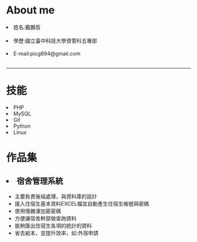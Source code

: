 
<!DOCTYPE html>
<html>
  <head>
    <meta charset="utf-8">
  </head>
  <body>
    <h1>About me</h1>
    <li>姓名:戴鵬哲</li></br>
    <li>學歷:國立臺中科技大學資管科五專部</li></br>
    <li>E-mail:picg894@gmail.com</li></br>
    <hr>
    <h1>技能</h1>
    <li>PHP</li>
    <li>MySQL</li>
    <li>Git</li>
    <li>Python</li>
    <li>Linux</li>
    <h1>作品集</h1>
    <h2><li>宿舍管理系統</li></h2>
    <ul>
    <li>主要負責後端處理，與資料庫的設計</li>
    <li>匯入住宿生基本資料EXCEL檔並自動產生住宿生帳號與密碼</li>
    <li>使用慢雜湊加密密碼</li>
    <li>方便讓宿舍幹部做查詢資料</li>
    <li>能夠匯出住宿生各項的統計的資料</li>
    <li>省去紙本，並提升效率，如:外宿申請</li>
    </ul>
  </body>
</html>
